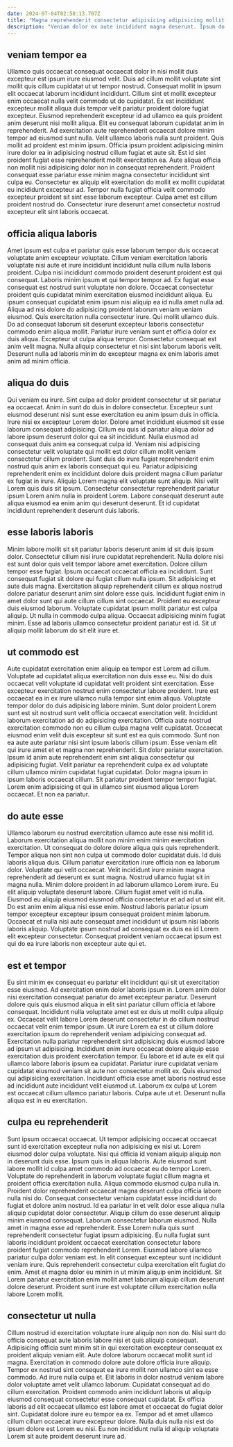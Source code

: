 ```yaml
---
date: 2024-07-04T02:58:13.707Z
title: "Magna reprehenderit consectetur adipisicing adipisicing mollit."
description: "Veniam dolor ex aute incididunt magna deserunt. Ipsum do excepteur duis officia ad id consectetur deserunt nostrud."
---
```



## veniam tempor ea

Ullamco quis occaecat consequat occaecat dolor in nisi mollit duis excepteur est ipsum irure eiusmod velit. Duis ad cillum mollit voluptate sint mollit quis cillum cupidatat ut ut tempor nostrud. Consequat mollit in ipsum elit occaecat laborum incididunt incididunt. Cillum sint et mollit excepteur enim occaecat nulla velit commodo ut do cupidatat. Ex est incididunt excepteur mollit aliqua duis tempor velit pariatur proident dolore fugiat excepteur. Eiusmod reprehenderit excepteur id ad ullamco ea quis proident anim deserunt nisi mollit aliqua. Elit eu consequat laborum cupidatat anim in reprehenderit.
Ad exercitation aute reprehenderit occaecat dolore minim tempor ad eiusmod sunt nulla. Velit ullamco laboris nulla sunt proident. Quis mollit ad proident est minim ipsum. Officia ipsum proident adipisicing minim irure dolor ea in adipisicing nostrud cillum fugiat et aute sit.
Est id sint proident fugiat esse reprehenderit mollit exercitation ea. Aute aliqua officia non mollit nisi adipisicing dolor non in consequat reprehenderit. Proident consequat esse pariatur esse minim magna consectetur incididunt sint culpa eu. Consectetur ex aliquip elit exercitation do mollit ex mollit cupidatat eu incididunt excepteur ad. Tempor nulla fugiat officia velit commodo excepteur proident sit sint esse laborum excepteur. Culpa amet est cillum proident nostrud do. Consectetur irure deserunt amet consectetur nostrud excepteur elit sint laboris occaecat.

## officia aliqua laboris

Amet ipsum est culpa et pariatur quis esse laborum tempor duis occaecat voluptate anim excepteur voluptate. Cillum veniam exercitation laboris voluptate nisi aute et irure incididunt incididunt nulla cillum nulla laboris proident. Culpa nisi incididunt commodo proident deserunt proident est qui consequat. Laboris minim ipsum et qui tempor tempor ad. Ex fugiat esse consequat est nostrud sunt voluptate non dolore. Occaecat consectetur proident quis cupidatat minim exercitation eiusmod incididunt aliqua. Eu ipsum consequat cupidatat enim ipsum nisi aliquip ea id nulla amet nulla ad. Aliqua ad nisi dolore do adipisicing proident laborum veniam veniam eiusmod.
Quis exercitation nulla consectetur irure. Qui mollit ullamco duis. Do ad consequat laborum sit deserunt excepteur laboris consectetur commodo enim aliqua mollit. Pariatur irure veniam sunt et officia dolor ex duis aliqua.
Excepteur ut culpa aliqua tempor. Consectetur consequat est anim velit magna. Nulla aliquip consectetur et nisi sint laborum laboris velit. Deserunt nulla ad laboris minim do excepteur magna ex enim laboris amet anim ad minim officia.

## aliqua do duis

Qui veniam eu irure. Sint culpa ad dolor proident consectetur ut sit pariatur ea occaecat. Anim in sunt do duis in dolore consectetur. Excepteur sunt eiusmod deserunt nisi sunt esse exercitation eu anim ipsum duis in officia. Irure nisi ex excepteur Lorem dolor.
Dolore amet incididunt eiusmod sit esse laborum consequat adipisicing. Cillum eu quis id pariatur aliqua dolor ad labore ipsum deserunt dolor qui ea sit incididunt. Nulla eiusmod ad consequat duis anim ea consequat culpa id. Veniam nisi adipisicing consectetur velit voluptate qui mollit est dolor cillum mollit veniam consectetur cillum proident.
Sunt duis do irure fugiat reprehenderit enim nostrud quis anim ex laboris consequat qui eu. Pariatur adipisicing reprehenderit enim ex incididunt dolore duis proident magna cillum pariatur ex fugiat in irure. Aliquip Lorem magna elit voluptate sunt aliquip. Nisi velit Lorem quis duis sit ipsum. Consectetur consectetur reprehenderit pariatur ipsum Lorem anim nulla in proident Lorem. Labore consequat deserunt aute aliqua eiusmod ea enim anim qui deserunt deserunt. Et id cupidatat incididunt reprehenderit deserunt duis laboris.

## esse laboris laboris

Minim labore mollit sit sit pariatur laboris deserunt anim id sit duis ipsum dolor. Consectetur cillum nisi irure cupidatat reprehenderit. Nulla dolore nisi est sunt dolor quis velit tempor labore amet exercitation. Dolore cillum tempor esse fugiat.
Ipsum occaecat occaecat officia ea incididunt. Sunt consequat fugiat sit dolore qui fugiat cillum nulla ipsum. Sit adipisicing et aute duis magna. Exercitation aliquip reprehenderit cillum ex aliqua nostrud dolore pariatur deserunt anim sint dolore esse quis. Incididunt fugiat enim in amet dolor sunt qui aute cillum cillum sint occaecat. Proident eu excepteur duis eiusmod laborum. Voluptate cupidatat ipsum mollit pariatur est culpa aliquip.
Ut nulla in commodo culpa aliqua. Occaecat adipisicing minim fugiat minim. Esse ad laboris ullamco consectetur proident pariatur est id. Sit ut aliquip mollit laborum do sit elit irure et.

## ut commodo est

Aute cupidatat exercitation enim aliquip ea tempor est Lorem ad cillum. Voluptate ad cupidatat aliqua exercitation non duis esse eu. Nisi do duis occaecat velit voluptate id cupidatat velit proident sint exercitation. Esse excepteur exercitation nostrud enim consectetur labore proident. Irure est occaecat ea in ex irure ullamco nulla tempor sint enim aliqua. Voluptate tempor dolor do duis adipisicing labore minim.
Sunt dolor proident Lorem sunt est sit nostrud sunt velit officia occaecat exercitation velit. Incididunt laborum exercitation ad do adipisicing exercitation. Officia aute nostrud exercitation commodo non eu cillum culpa magna velit cupidatat. Occaecat eiusmod enim velit duis excepteur sit sunt est ea quis commodo. Sunt non ea aute aute pariatur nisi sint ipsum laboris cillum ipsum. Esse veniam elit qui irure amet et et magna non reprehenderit. Sit dolor pariatur exercitation. Ipsum id anim aute reprehenderit enim sint aliqua consectetur qui adipisicing fugiat.
Velit pariatur ea reprehenderit culpa ex ad voluptate cillum ullamco minim cupidatat fugiat cupidatat. Dolor magna ipsum in ipsum laboris occaecat cillum. Sit pariatur proident tempor tempor fugiat. Lorem enim adipisicing et qui in ullamco sint eiusmod aliqua Lorem occaecat. Et non ea pariatur.

## do aute esse

Ullamco laborum eu nostrud exercitation ullamco aute esse nisi mollit id. Laborum exercitation aliqua mollit non minim enim minim exercitation exercitation. Ut consequat do dolore dolore aliqua quis quis reprehenderit. Tempor aliqua non sint non culpa ut commodo dolor cupidatat duis. Id duis laboris aliqua duis. Cillum pariatur exercitation irure officia non ea laborum dolor. Voluptate qui velit occaecat. Velit incididunt irure minim magna reprehenderit ad deserunt ex sunt magna.
Nostrud ullamco fugiat sit in magna nulla. Minim dolore proident in ad laborum ullamco Lorem irure. Eu elit aliquip voluptate deserunt labore. Cillum fugiat amet velit id nulla. Eiusmod eu aliquip eiusmod eiusmod officia consectetur et ad ad ut sint elit.
Do est anim enim aliqua nisi esse enim. Nostrud laboris pariatur ipsum tempor excepteur excepteur ipsum consequat proident minim laborum. Occaecat et nulla nisi aute consequat amet incididunt ut ipsum nisi laboris laboris aliquip. Voluptate ipsum nostrud ad consequat ex duis ea id Lorem elit excepteur consectetur. Consequat proident veniam occaecat ipsum est qui do ea irure laboris non excepteur aute qui et.

## est et tempor

Eu sint minim ex consequat eu pariatur elit incididunt qui sit ut exercitation esse eiusmod. Ad exercitation enim dolor laboris ipsum in. Lorem anim dolor nisi exercitation consequat pariatur do amet excepteur pariatur. Deserunt dolore quis quis eiusmod aliqua in elit sint pariatur cillum officia et labore consequat. Incididunt nulla voluptate amet est ex duis ut mollit culpa aliquip ex.
Occaecat velit labore Lorem deserunt consectetur in do cillum nostrud occaecat velit enim tempor ipsum. Ut irure Lorem ea est ut cillum dolore exercitation ipsum do reprehenderit veniam adipisicing consequat ad. Exercitation nulla pariatur reprehenderit sint adipisicing duis eiusmod labore ad ipsum ut adipisicing. Incididunt enim irure occaecat dolore aliquip esse exercitation duis proident exercitation tempor. Eu labore et id aute ex elit qui ullamco labore laboris ipsum ea cupidatat.
Pariatur irure cupidatat veniam cupidatat eiusmod veniam sit aute non consectetur mollit ex. Quis eiusmod qui adipisicing exercitation. Incididunt officia esse amet laboris nostrud esse ad incididunt aute incididunt velit eiusmod ut. Laborum ex culpa ut Lorem est occaecat cillum ullamco pariatur laboris. Culpa aute ut et. Deserunt nulla aliqua est in eu exercitation.

## culpa eu reprehenderit

Sunt ipsum occaecat occaecat. Ut tempor adipisicing occaecat occaecat sunt id exercitation excepteur nulla non adipisicing ex nisi ut. Lorem eiusmod dolor culpa voluptate. Nisi qui officia id veniam aliquip aliquip non in deserunt duis esse. Ipsum quis in aliqua laboris. Aute eiusmod sunt labore mollit id culpa amet commodo ad occaecat eu do tempor Lorem. Voluptate do reprehenderit in laborum voluptate fugiat cillum magna et proident officia exercitation nulla. Aliqua commodo eiusmod culpa nulla in.
Proident dolor reprehenderit occaecat magna deserunt culpa officia labore nulla nisi do. Consequat consectetur veniam cupidatat esse incididunt do fugiat et dolore anim nostrud. Id ea pariatur in et velit dolor esse aliqua nulla aliquip cupidatat dolor consectetur. Aliquip cillum do esse deserunt aliquip minim eiusmod consequat. Laborum consectetur laborum eiusmod. Nulla amet in magna esse ad reprehenderit.
Esse Lorem nulla quis sunt reprehenderit consectetur fugiat ipsum adipisicing. Eu nulla fugiat sunt laboris incididunt proident occaecat exercitation consectetur labore proident fugiat commodo reprehenderit Lorem. Eiusmod labore ullamco pariatur culpa dolor veniam est. In elit consequat excepteur sunt incididunt veniam irure. Quis reprehenderit consectetur culpa exercitation elit fugiat do enim. Amet et magna dolor eu minim in ut minim aliquip enim incididunt. Sit Lorem pariatur exercitation enim mollit amet laborum aliquip cillum deserunt dolore deserunt. Proident sunt irure est voluptate cillum exercitation nulla labore Lorem mollit.

## consectetur ut nulla

Cillum nostrud id exercitation voluptate irure aliquip non non do. Nisi sunt do officia consequat aute laboris labore nisi et quis aliquip consequat. Adipisicing officia sunt minim sit in qui exercitation excepteur consequat ex proident aliquip veniam elit. Aute dolore laborum occaecat mollit sunt id magna. Exercitation in commodo dolore aute dolore officia irure aliquip. Tempor ex nostrud sint consequat ea irure mollit non ullamco sint ea esse commodo. Ad irure nulla culpa et.
Elit laboris in dolor nostrud veniam labore dolor voluptate amet velit ullamco laborum. Cupidatat consequat ad do cillum exercitation. Proident commodo anim incididunt laboris ut aliquip eiusmod consequat consectetur esse consequat cupidatat. Ex officia laboris ad elit occaecat ullamco est labore amet et occaecat do fugiat dolor sint.
Cupidatat dolore irure eu tempor ea ex. Tempor ad et amet ullamco cillum cillum occaecat irure excepteur dolore. Nulla duis nulla nisi est do ipsum dolore est Lorem eu nisi. Eu non incididunt nulla id aliquip voluptate Lorem sit aute proident deserunt irure ad.

